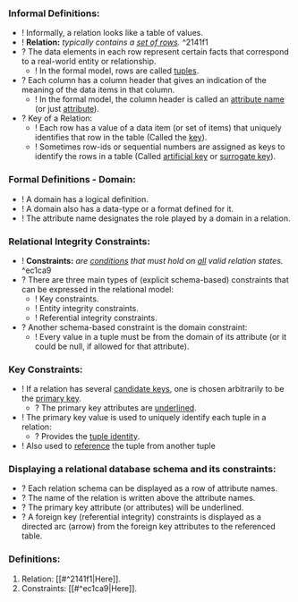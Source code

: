 ### **Informal Definitions:**
- ! Informally, a relation looks like a table of values.
- ! **Relation:** *typically contains a <u>set of rows</u>.* ^2141f1
- ? The data elements in each row represent certain facts that correspond to a real-world entity or relationship.
	- ! In the formal model, rows are called <u>tuples</u>.
- ? Each column has a column header that gives an indication of the meaning of the data items in that column.
	- ! In the formal model, the column header is called an <u>attribute name</u> (or just <u>attribute</u>).
- ? Key of a Relation:
	- ! Each row has a value of a data item (or set of items) that uniquely identifies that row in the table (Called the <u>key</u>).
	- ! Sometimes row-ids or sequential numbers are assigned as keys to identify the rows in a table (Called <u>artificial key</u> or <u>surrogate key</u>).

### **Formal Definitions - Domain:**
- ! A domain has a logical definition.
- ! A domain also has a data-type or a format defined for it.
- ! The attribute name designates the role played by a domain in a relation.

### **Relational Integrity Constraints:**
- ! **Constraints:** *are <u>conditions</u> that must hold on <u>all</u> valid relation states.* ^ec1ca9
- ? There are three main types of (explicit schema-based) constraints that can be expressed in the relational model:
	- ! Key constraints.
	- ! Entity integrity constraints.
	- ! Referential integrity constraints.
- ? Another schema-based constraint is the domain constraint: 
	- ! Every value in a tuple must be from the domain of its attribute (or it could be null, if allowed for that attribute).

### **Key Constraints:**
- ! If a relation has several <u>candidate keys</u>, one is chosen arbitrarily to be the <u>primary key</u>.
	- ? The primary key attributes are <u>underlined</u>.
- ! The primary key value is used to uniquely identify each tuple in a relation:
	- ? Provides the <u>tuple identity</u>.
- ! Also used to <u>reference</u> the tuple from another tuple

### **Displaying a relational database schema and its constraints:**
- ? Each relation schema can be displayed as a row of attribute names.
- ? The name of the relation is written above the attribute names.
- ? The primary key attribute (or attributes) will be underlined.
- ? A foreign key (referential integrity) constraints is displayed as a directed arc (arrow) from the foreign key attributes to the referenced table.

### **Definitions:**
1. Relation: [[#^2141f1|Here]].
2. Constraints: [[#^ec1ca9|Here]].